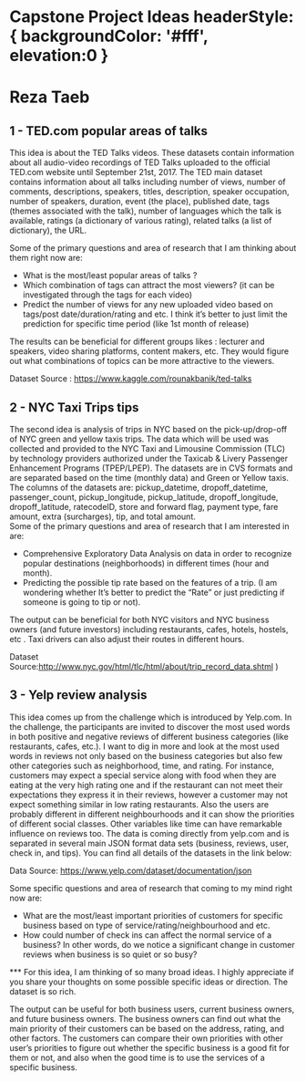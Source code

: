 

# Capstone Project Ideas   headerStyle: { backgroundColor: '#fff', elevation:0 }
#                                                       Reza Taeb



## 1 - TED.com popular areas of talks
  
This idea is about the TED Talks videos. These datasets contain information about all audio-video recordings of TED Talks uploaded to the official TED.com website until September 21st, 2017. The TED main dataset contains information about all talks including number of views, number of comments, descriptions, speakers, titles, description, speaker occupation, number of speakers, duration, event (the place), published date, tags (themes associated with the talk), number of languages which the talk is available, ratings (a dictionary of various rating), related talks (a list of dictionary), the URL. 

Some of the primary questions and area of research that I am thinking about them right now are: 
* What is the most/least popular areas of talks ?
* Which combination of tags can attract the most viewers? (it can be investigated through the tags for each video)
* Predict the number of views for any new uploaded video based on tags/post date/duration/rating and etc. I think it’s better to just limit the prediction for specific time period (like 1st month of release) 

The results can be beneficial for different groups likes : lecturer and speakers, video sharing platforms, content makers, etc. They would figure out what combinations of topics can be more attractive to the viewers.  

Dataset Source : https://www.kaggle.com/rounakbanik/ted-talks



## 2 -  NYC Taxi Trips tips 

The second idea is analysis of trips in NYC based on the pick-up/drop-off of NYC  green and yellow taxis trips. The data which will be used was collected and provided to the NYC Taxi and Limousine Commission (TLC) by technology providers authorized under the Taxicab & Livery Passenger Enhancement Programs (TPEP/LPEP). The datasets are in CVS formats and are separated based on the time (monthly data) and Green or Yellow taxis. The columns of the datasets are: pickup_datetime, dropoff_datetime, passenger_count, pickup_longitude, pickup_latitude, dropoff_longitude, dropoff_latitude, ratecodeID, store and forward flag, payment type, fare amount, extra (surcharges), tip, and total amount. 	 
Some of the primary questions and area of research that I am interested in are: 
* Comprehensive Exploratory Data Analysis on data in order to recognize popular destinations (neighborhoods) in different times (hour and month). 
* Predicting the possible tip rate based on the features of a trip. (I am wondering whether It’s better to predict the “Rate” or just predicting if someone is going to tip or not).  

The output can be beneficial for both NYC visitors and NYC business owners (and future investors) including restaurants, cafes, hotels, hostels, etc . Taxi drivers can also adjust their routes in different hours. 


Dataset Source:http://www.nyc.gov/html/tlc/html/about/trip_record_data.shtml ) 


## 3 - Yelp review analysis 

This idea comes up from the challenge which is introduced by Yelp.com. In the challenge, the participants are invited to discover the most used words in both positive and negative reviews of different business categories (like restaurants, cafes, etc.). I want to dig in more and look at the most used words in reviews not only based on the business categories but also few other categories such as neighborhood, time, and rating. For instance, customers may expect a special service along with food when they are eating at the very high rating one and if the restaurant can not meet their expectations they express it in their reviews, however a customer may not expect something similar in low rating restaurants. Also the users are probably different in different neighbourhoods and it can show the priorities of different social classes.  Other variables like time can have remarkable influence on reviews too. 
The data is coming directly from yelp.com and is separated in several main JSON format data sets (business, reviews, user, check in, and tips). You can find all details of the datasets in the link below: 


Data Source: https://www.yelp.com/dataset/documentation/json


Some specific questions and area of research that coming to my mind right now are: 

* What are the most/least important priorities of customers for specific business based on type of service/rating/neighbourhood and etc. 
* How could number of check ins can affect the normal service of a business? In other words, do we notice a significant change in customer reviews when business is so quiet or so busy? 

*** For this idea, I am thinking of so many broad ideas. I highly appreciate if you share your thoughts on some possible specific ideas or direction. The dataset is so rich.  



The output can be useful for both business users, current business owners, and future business owners. The business owners can find out what the main priority of their customers can be based on the address, rating, and other factors. The customers can compare their own priorities with other user’s priorities to figure out whether the specific business is a good fit for them or not, and also when the good time is to use the services of a specific business. 
